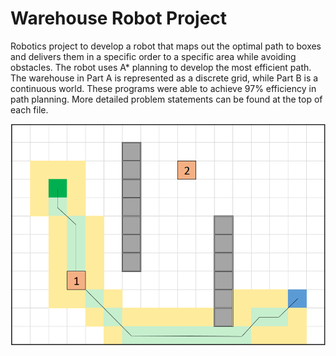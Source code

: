 # Warehouse Robot Project
Robotics project to develop a robot that maps out the optimal path to boxes and delivers them in a specific order to a specific area while avoiding obstacles. The robot uses A* planning to develop the most efficient path. The warehouse in Part A is represented as a discrete grid, while Part B is a continuous world. These programs were able to achieve 97% efficiency in path planning. More detailed problem statements can be found at the top of each file.


![A Star](/a_star.PNG)
